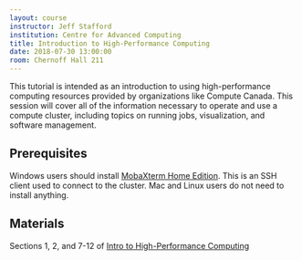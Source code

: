 ```yaml
---
layout: course
instructor: Jeff Stafford
institution: Centre for Advanced Computing
title: Introduction to High-Performance Computing
date: 2018-07-30 13:00:00
room: Chernoff Hall 211
---
```


This tutorial is intended as an introduction to using high-performance computing
resources provided by organizations like Compute Canada. This session will cover
all of the information necessary to operate and use a compute cluster, including
topics on running jobs, visualization, and software management.

## Prerequisites

Windows users should install
[MobaXterm Home Edition](https://download.mobatek.net/1082018070240950/MobaXterm_Installer_v10.8.zip).
This is an SSH client used to connect to the cluster.
Mac and Linux users do not need to install anything.

## Materials

Sections 1, 2, and 7-12 of [Intro to High-Performance Computing](https://hpc-carpentry.github.io/hpc-intro/)
